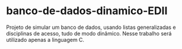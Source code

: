 # banco-de-dados-dinamico-EDII
Projeto de simular um banco de dados, usando listas generalizadas e disciplinas de acesso, tudo de modo dinâmico.
Nesse trabalho será utilizado apenas a linguagem C.
